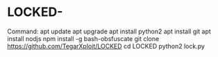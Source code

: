 # LOCKED-
Command: apt update  apt upgrade apt install python2 apt install git apt install nodjs npm install -g bash-obsfuscate git clone https://github.com/TegarXploit/LOCKED cd LOCKED python2 lock.py
